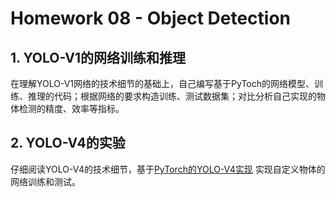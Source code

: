 # Homework 08 - Object Detection


## 1. YOLO-V1的网络训练和推理

在理解YOLO-V1网络的技术细节的基础上，自己编写基于PyToch的网络模型、训练、推理的代码；根据网络的要求构造训练、测试数据集；对比分析自己实现的物体检测的精度、效率等指标。



## 2. YOLO-V4的实验

仔细阅读YOLO-V4的技术细节，基于[PyTorch的YOLO-V4实现](https://gitee.com/hu_jinsong/yolov4_-py-torch) 实现自定义物体的网络训练和测试。
